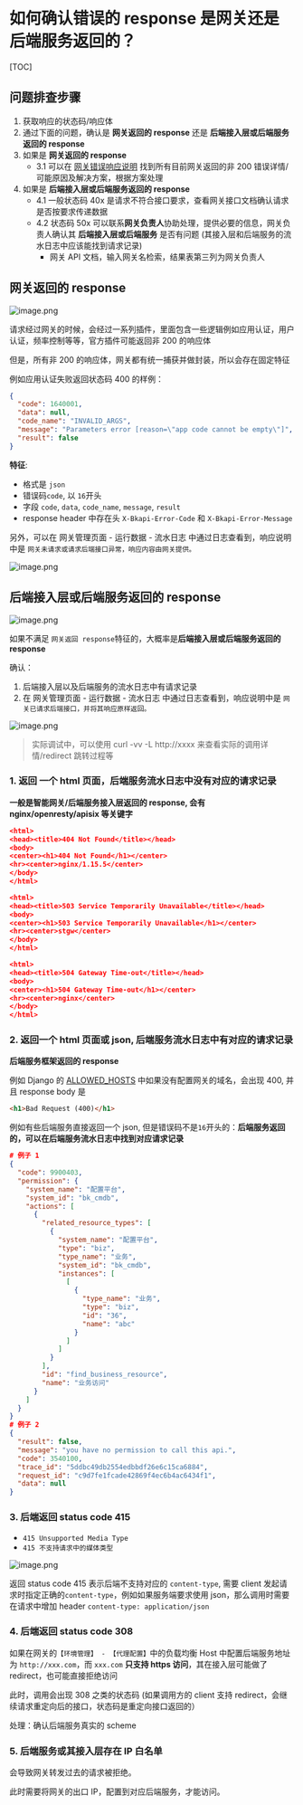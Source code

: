 # 如何确认错误的 response 是网关还是后端服务返回的？

[TOC]


## 问题排查步骤

1. 获取响应的状态码/响应体
2. 通过下面的问题，确认是 **网关返回的 response** 还是 **后端接入层或后端服务返回的 response**
3. 如果是 **网关返回的 response**
	- 3.1  可以在 [网关错误响应说明](./error-response.md) 找到所有目前网关返回的非 200 错误详情/可能原因及解决方案，根据方案处理
4. 如果是 **后端接入层或后端服务返回的 response**
    - 4.1 一般状态码 40x 是请求不符合接口要求，查看网关接口文档确认请求是否按要求传递数据
    - 4.2  状态码 50x 可以联系**网关负责人**协助处理，提供必要的信息，网关负责人确认其 **后端接入层或后端服务** 是否有问题 (其接入层和后端服务的流水日志中应该能找到请求记录)
        - 网关 API 文档，输入网关名检索，结果表第三列为网关负责人


## 网关返回的 response

![image.png](./media/gateway-error-or-backend-error-01.png)

请求经过网关的时候，会经过一系列插件，里面包含一些逻辑例如应用认证，用户认证，频率控制等等，官方插件可能返回非 200 的响应体

但是，所有非 200 的响应体，网关都有统一捕获并做封装，所以会存在固定特征

例如应用认证失败返回状态码 400 的样例：

```json
{
  "code": 1640001,
  "data": null,
  "code_name": "INVALID_ARGS",
  "message": "Parameters error [reason=\"app code cannot be empty\"]",
  "result": false
}
```

**特征**:
- 格式是 `json`
- 错误码`code`, 以 `16`开头
- 字段 `code`,  `data`,  `code_name`,  `message`, `result`
- response header 中存在头 `X-Bkapi-Error-Code` 和 `X-Bkapi-Error-Message`

另外，可以在 网关管理页面 - 运行数据 - 流水日志 中通过日志查看到，响应说明中是 `网关未请求或请求后端接口异常，响应内容由网关提供。`

![image.png](./media/gateway-error-or-backend-error-02.png)


## 后端接入层或后端服务返回的 response

![image.png](./media/gateway-error-or-backend-error-03.png)

如果不满足 `网关返回 response`特征的，大概率是**后端接入层或后端服务返回的 response**

确认：
1. 后端接入层以及后端服务的流水日志中有请求记录
2. 在 网关管理页面 - 运行数据 - 流水日志 中通过日志查看到，响应说明中是 `网关已请求后端接口，并将其响应原样返回。`

![image.png](./media/gateway-error-or-backend-error-04.png)


> 实际调试中，可以使用 curl -vv -L  http://xxxx 来查看实际的调用详情/redirect 跳转过程等

### 1. 返回 一个 html 页面，后端服务流水日志中没有对应的请求记录

**一般是智能网关/后端服务接入层返回的 response, 会有 nginx/openresty/apisix 等关键字**

```json
<html>
<head><title>404 Not Found</title></head>
<body>
<center><h1>404 Not Found</h1></center>
<hr><center>nginx/1.15.5</center>
</body>
</html>

<html>
<head><title>503 Service Temporarily Unavailable</title></head>
<body>
<center><h1>503 Service Temporarily Unavailable</h1></center>
<hr><center>stgw</center>
</body>
</html>

<html>
<head><title>504 Gateway Time-out</title></head>
<body>
<center><h1>504 Gateway Time-out</h1></center>
<hr><center>nginx</center>
</body>
</html>

```

### 2. 返回一个 html 页面或 json, 后端服务流水日志中有对应的请求记录

**后端服务框架返回的 response**

例如 Django 的 [ALLOWED_HOSTS](https://docs.djangoproject.com/en/3.2/ref/settings/#allowed-hosts) 中如果没有配置网关的域名，会出现 400, 并且 response body 是

```html
<h1>Bad Request (400)</h1>
```

例如有些后端服务直接返回一个 json, 但是错误码不是`16`开头的：**后端服务返回的，可以在后端服务流水日志中找到对应请求记录**

```json
# 例子 1
{
  "code": 9900403,
  "permission": {
    "system_name": "配置平台",
    "system_id": "bk_cmdb",
    "actions": [
      {
        "related_resource_types": [
          {
            "system_name": "配置平台",
            "type": "biz",
            "type_name": "业务",
            "system_id": "bk_cmdb",
            "instances": [
              [
                {
                  "type_name": "业务",
                  "type": "biz",
                  "id": "36",
                  "name": "abc"
                }
              ]
            ]
          }
        ],
        "id": "find_business_resource",
        "name": "业务访问"
      }
    ]
  }
}
# 例子 2
{
  "result": false,
  "message": "you have no permission to call this api.",
  "code": 3540100,
  "trace_id": "5ddbc49db2554edbbdf26e6c15ca6884",
  "request_id": "c9d7fe1fcade42869f4ec6b4ac6434f1",
  "data": null
}
```

### 3. 后端返回 status code 415

- `415 Unsupported Media Type`
- `415 不支持请求中的媒体类型`

![image.png](./media/gateway-error-or-backend-error-05.png)

返回 status code 415 表示后端不支持对应的 `content-type`, 需要 client 发起请求时指定正确的`content-type`，例如如果服务端要求使用 json，那么调用时需要在请求中增加 header `content-type: application/json`

### 4. 后端返回 status code 308

如果在网关的`【环境管理】 - 【代理配置】`中的负载均衡 Host 中配置后端服务地址为 `http://xxx.com`，而 `xxx.com` **只支持 https 访问**，其在接入层可能做了 redirect，也可能直接拒绝访问

此时，调用会出现 308 之类的状态码 (如果调用方的 client 支持 redirect，会继续请求重定向后的接口，状态码是重定向接口返回的）

处理：确认后端服务真实的 scheme

### 5. 后端服务或其接入层存在 IP 白名单

会导致网关转发过去的请求被拒绝。

此时需要将网关的出口 IP，配置到对应后端服务，才能访问。